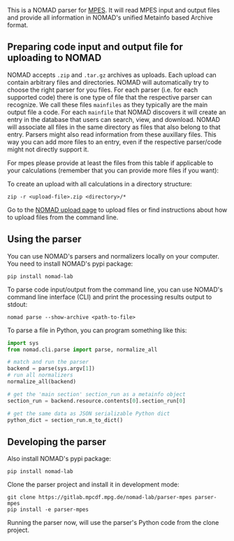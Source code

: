 This is a NOMAD parser for [MPES](https://mpes-kit.github.io/mpes). It will read MPES input and
output files and provide all information in NOMAD's unified Metainfo based Archive format.

## Preparing code input and output file for uploading to NOMAD

NOMAD accepts `.zip` and `.tar.gz` archives as uploads. Each upload can contain arbitrary
files and directories. NOMAD will automatically try to choose the right parser for you files.
For each parser (i.e. for each supported code) there is one type of file that the respective
parser can recognize. We call these files `mainfiles` as they typically are the main
output file a code. For each `mainfile` that NOMAD discovers it will create an entry
in the database that users can search, view, and download. NOMAD will associate all files
in the same directory as files that also belong to that entry. Parsers
might also read information from these auxillary files. This way you can add more files
to an entry, even if the respective parser/code might not directly support it.

For mpes please provide at least the files from this table if applicable to your
calculations (remember that you can provide more files if you want):



To create an upload with all calculations in a directory structure:

```
zip -r <upload-file>.zip <directory>/*
```

Go to the [NOMAD upload page](https://nomad-lab.eu/prod/rae/gui/uploads) to upload files
or find instructions about how to upload files from the command line.

## Using the parser

You can use NOMAD's parsers and normalizers locally on your computer. You need to install
NOMAD's pypi package:

```
pip install nomad-lab
```

To parse code input/output from the command line, you can use NOMAD's command line
interface (CLI) and print the processing results output to stdout:

```
nomad parse --show-archive <path-to-file>
```

To parse a file in Python, you can program something like this:
```python
import sys
from nomad.cli.parse import parse, normalize_all

# match and run the parser
backend = parse(sys.argv[1])
# run all normalizers
normalize_all(backend)

# get the 'main section' section_run as a metainfo object
section_run = backend.resource.contents[0].section_run[0]

# get the same data as JSON serializable Python dict
python_dict = section_run.m_to_dict()
```

## Developing the parser

Also install NOMAD's pypi package:

```
pip install nomad-lab
```

Clone the parser project and install it in development mode:

```
git clone https://gitlab.mpcdf.mpg.de/nomad-lab/parser-mpes parser-mpes
pip install -e parser-mpes
```

Running the parser now, will use the parser's Python code from the clone project.
